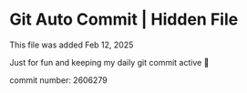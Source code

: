 # Git Auto Commit | Hidden File

This file was added Feb 12, 2025

Just for fun and keeping my daily git commit active 🤪

commit number: 2606279
